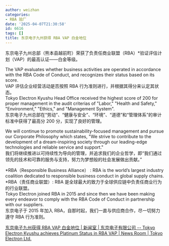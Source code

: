 ```yaml
---
author: weizhan
categories:
- RBA 验厂
date: '2025-04-07T21:30:58'
id: 6616
tags: []
title: 东京电子九州获得 RBA VAP 白金地位
---
```


东京电子九州总部（熊本县越前町）荣获了负责任商业联盟（RBA）*验证评估计划（VAP）的最高认证——白金等级。  
  
The VAP evaluates whether business activities are operated in accordance with
the RBA Code of Conduct, and recognizes their status based on its score.  
VAP 评估企业经营活动是否按照 RBA 行为准则进行，并根据其得分来认定其状态。  
Tokyo Electron Kyushu Head Office received the highest score of 200 for proper
management in the audit criterias of "Labor," "Health and Safety,"
"Environment," "Ethics," and "Management System".  
东京电子九州总部在“劳动”、“健康与安全”、“环境”、“道德”和“管理体系”的审计标准中获得了最高分 200 分，实现了良好的管理。  
  
We will continue to promote sustainability-focused management and pursue our
Corporate Philosophy which states, "We strive to contribute to the development
of a dream-inspiring society through our leading-edge technologies and
reliable service and support."  
我们将继续推进以可持续性为导向的管理，并追求我们的企业哲学，即“我们通过领先的技术和可靠的服务与支持，努力为梦想般的社会发展做出贡献。”  
  
  
*RBA（Responsible Business Alliance） : RBA is the world’s largest industry coalition dedicated to responsible business conduct in global supply chains.  
*RBA（责任商业联盟）: RBA 是全球最大的致力于全球供应链中负责任商业行为的行业联盟。  
Tokyo Electron joined RBA in 2015 and since then we have been making every
endeavor to comply with the RBA Code of Conduct in partnership with our
suppliers.  
东京电子于 2015 年加入 RBA，自那时起，我们一直与供应商合作，尽一切努力遵守 RBA 行为准则。

[东京电子九州获得 RBA VAP 白金地位 | 新闻室 | 东京电子有限公司 -- Tokyo Electron Kyushu achieves Platinum Status in RBA VAP | News Room | Tokyo Electron Ltd.](https://www.tel.com/news/sustainability/2025/20250404_001.html)


